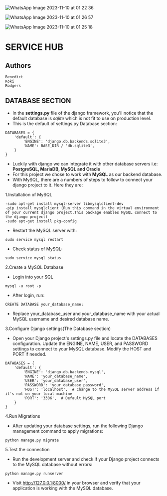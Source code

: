 ![WhatsApp Image 2023-11-10 at 01 22 36](https://github.com/rodgersxy/service-hub_v1/assets/47353893/d087d151-cc91-4455-a13c-d86f0fe61187)

![WhatsApp Image 2023-11-10 at 01 26 57](https://github.com/rodgersxy/service-hub_v1/assets/47353893/6df3ba5e-0938-4190-a6ea-08f4cca6a3d2)

![WhatsApp Image 2023-11-10 at 01 25 18](https://github.com/rodgersxy/service-hub_v1/assets/47353893/e9d36d47-5e0a-4b43-933e-6d7a1f9771ae)




# SERVICE HUB

## Authors
```
Benedict  
Koki  
Rodgers  
```

## DATABASE SECTION
* In the **settings.py** file of the django framework, you'll notice that the default database is *sqlite* which is not fit to use on production level.
* This is the default of settings.py Database section:

```
DATABASES = {
    'default': {
        'ENGINE': 'django.db.backends.sqlite3',
        'NAME': BASE_DIR / 'db.sqlite3',
    }
}
```

* Luckily with django we can integrate it with other database servers i.e: **PostgreSQL, MariaDB, MySQL and Oracle**
* For this project we chose to work with **MySQL** as our backend database.
* With MySQL, there are a numbers of steps to follow to connect your django project to it. Here they are:

1.Installation of MySQL
```
-sudo apt-get install mysql-server libmysqlclient-dev
-pip install mysqlclient (Run this command in the virtual environment of your current django project.This package enables MySQL connect to the django project)
-sudo apt-get install pkg-config
```

* Restart the MySQL server with:
```
sudo service mysql restart
```

* Check status of MySQL:
```
sudo service mysql status
```


2.Create a MySQL Database
* Login into your SQL
```
mysql -u root -p
```
* After login, run:
```
CREATE DATABASE your_database_name;
```
* Replace your_database_user and your_database_name with your actual MySQL username and desired database name.


3.Configure Django settings(The Database section)
* Open your Django project's settings.py file and locate the DATABASES configuration. Update the ENGINE, NAME, USER, and PASSWORD settings to connect to your MySQL database. Modify the HOST and PORT if needed.

```
DATABASES = {
    'default': {
        'ENGINE': 'django.db.backends.mysql',
        'NAME': 'your_database_name',
        'USER': 'your_database_user',
        'PASSWORD': 'your_database_password',
        'HOST': 'localhost',  # Change to the MySQL server address if it's not on your local machine
        'PORT': '3306',  # Default MySQL port
    }
}
```

4.Run Migrations
* After updating your database settings, run the following Django management command to apply migrations:
```
python manage.py migrate
```

5.Test the connection
* Run the development server and check if your Django project connects to the MySQL database without errors:
```
python manage.py runserver
```
* Visit http://127.0.0.1:8000/ in your browser and verify that your application is working with the MySQL database.
